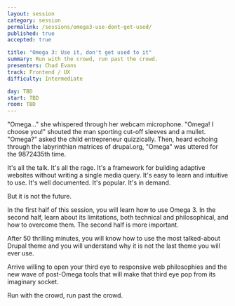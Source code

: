 ```yaml
---
layout: session
category: session
permalink: /sessions/omega3-use-dont-get-used/
published: true
accepted: true

title: "Omega 3: Use it, don't get used to it"
summary: Run with the crowd, run past the crowd.
presenters: Chad Evans
track: Frontend / UX
difficulty: Intermediate

day: TBD
start: TBD
room: TBD
---
```


"Omega…" she whispered through her webcam microphone. "Omega! I choose you!" shouted the man sporting cut-off sleeves and a mullet. "Omega?" asked the child entrepreneur quizzically. Then, heard echoing through the labyrinthian matrices of drupal.org, "Omega" was uttered for the 9872435th time.

It's all the talk. It's all the rage. It's a framework for building adaptive websites without writing a single media query. It's easy to learn and intuitive to use. It's well documented. It's popular. It's in demand.

But it is not the future.

In the first half of this session, you will learn how to use Omega 3. In the second half, learn about its limitations, both technical and philosophical, and how to overcome them. The second half is more important.

After 50 thrilling minutes, you will know how to use the most talked-about Drupal theme and you will understand why it is not the last theme you will ever use.

Arrive willing to open your third eye to responsive web philosophies and the new wave of post-Omega tools that will make that third eye pop from its imaginary socket.

Run with the crowd, run past the crowd.
